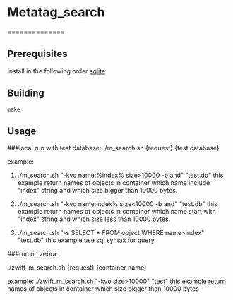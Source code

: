 # Metatag_search
==============

## Prerequisites

Install in the following order
[sqlite](https://github.com/zerovm/zerovm-ports/blob/master/sqlite/README.md)

## Building

	make

## Usage

###local run with test database:
./m_search.sh {request} {test database}

example:
1. ./m_search.sh "-kvo name:%index% size&gt;10000 -b and" "test.db"
this example return names of objects in container which name include "index" string and which size bigger than 10000 bytes.

2. ./m_search.sh "-kvo name:index% size&lt;10000 -b and" "test.db"
this example return names of objects in container which name start with "index" string and which size less than 10000 bytes.

3. ./m_search.sh "-s SELECT * FROM object WHERE name&gt;index" "test.db"
this example use sql syntax for query

###run on zebra:

./zwift_m_search.sh {request} {container name} 

example:
./zwift_m_search.sh "-kvo size&gt;10000" "test"
this example return names of objects in container which size bigger than 10000 bytes

